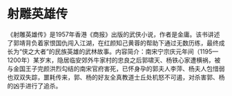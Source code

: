 # 射雕英雄传

《射雕英雄传》是1957年香港《商报》出版的武侠小说，作者是金庸。该书讲述了郭靖背负着家恨国仇闯入江湖，在红颜知己黄蓉的帮助下通过无数历练，最终成长为“侠之大者”的民族英雄的武林故事。内容简介：南宋宁宗庆元年间（1195—1200年）某岁末，隐居临安郊外牛家村的忠良之后郭啸天、杨铁心家遭横祸，被与金国王子完颜洪烈勾结的南宋官府害死，已怀身孕的郭夫人李萍、杨夫人包惜弱也双双失踪，噩耗传来，郭、杨的好友全真教道士丘处机怒不可遏，对杀害郭、杨的凶手进行了追杀。